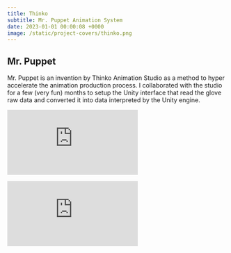 ```yaml
---
title: Thinko
subtitle: Mr. Puppet Animation System
date: 2023-01-01 00:00:08 +0000
image: /static/project-covers/thinko.png
---
```


## Mr. Puppet

 Mr. Puppet is an invention by Thinko Animation Studio as a method to hyper accelerate the animation production process. I collaborated with the studio for a few (very fun) months to setup the Unity interface that read the glove raw data and converted it into data interpreted by the Unity engine. 

<p><iframe src="https://www.youtube.com/embed/HUV6e3SSTfM" frameborder="0" allowfullscreen></iframe></p>
<p><iframe src="https://www.youtube.com/embed/1l9V7DJ3jZ8" frameborder="0" allowfullscreen></iframe></p>
